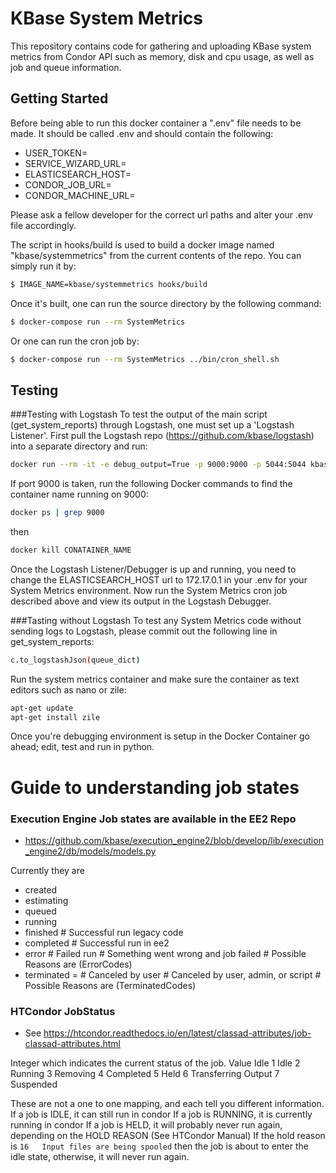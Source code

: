 # KBase System Metrics

This repository contains code for gathering and uploading KBase system metrics from Condor API such as memory, disk and cpu usage, as well as job and queue information.

## Getting Started
Before being able to run this docker container a ".env" file needs to be made. 
It should be called .env and should contain the following:

* USER_TOKEN=<TOKEN>
* SERVICE_WIZARD_URL=<URL>
* ELASTICSEARCH_HOST=<URL>
* CONDOR_JOB_URL=<URL>
* CONDOR_MACHINE_URL=<URL>

Please ask a fellow developer for the correct url paths and alter your .env 
file accordingly. 

The script in hooks/build is used to build a docker image named "kbase/systemmetrics" 
from the current contents of the repo. You can simply run it by:
```sh
$ IMAGE_NAME=kbase/systemmetrics hooks/build
```

Once it's built, one can run the source directory by the following command:
```sh
$ docker-compose run --rm SystemMetrics
```

Or one can run the cron job by:
```sh
$ docker-compose run --rm SystemMetrics ../bin/cron_shell.sh
```

## Testing

###Testing with Logstash
To test the output of the main script (get_system_reports) through Logstash, one must set up a 'Logstash Listener'.
First pull the Logstash repo (https://github.com/kbase/logstash) into a separate directory and run:
```sh
docker run --rm -it -e debug_output=True -p 9000:9000 -p 5044:5044 kbase/logstash
```
If port 9000 is taken, run the following Docker commands to find the container name running on 9000:
```sh
docker ps | grep 9000
```
then 
```sh
docker kill CONATAINER_NAME
```
Once the Logstash Listener/Debugger is up and running, you need to change the ELASTICSEARCH_HOST url to 172.17.0.1 
in your .env for your System Metrics environment. Now run the System Metrics cron job described above and view 
its output in the Logstash Debugger. 

###Tasting without Logstash
To test any System Metrics code without sending logs to Logstash, please commit out the following line in 
get_system_reports:
```sh
c.to_logstashJson(queue_dict)
```
Run the system metrics container and make sure the container as text editors such as nano or zile:
```sh
apt-get update
apt-get install zile
```
Once you're debugging environment is setup in the Docker Container go ahead; edit, test and run in python. 


# Guide to understanding job states

### Execution Engine Job states are available in the EE2 Repo 
* https://github.com/kbase/execution_engine2/blob/develop/lib/execution_engine2/db/models/models.py

Currently they are
* created 
* estimating
* queued 
* running
* finished # Successful run legacy code
* completed # Successful run in ee2
* error  # Failed run # Something went wrong and job failed # Possible Reasons are (ErrorCodes)
* terminated = # Canceled by user # Canceled by user, admin, or script # Possible Reasons are (TerminatedCodes)
    
### HTCondor JobStatus
* See https://htcondor.readthedocs.io/en/latest/classad-attributes/job-classad-attributes.html

Integer which indicates the current status of the job.
Value 	Idle
1 	Idle
2 	Running
3 	Removing
4 	Completed
5 	Held
6 	Transferring Output
7 	Suspended

These are not a one to one mapping, and each tell you different information. 
If a job is IDLE, it can still run in condor
If a job is RUNNING, it is currently running in condor
If a job is HELD, it will probably never run again, depending on the HOLD REASON (See HTCondor Manual)
If the hold reason is `16 	Input files are being spooled` then the job is about to enter the idle state, otherwise, it will never run again.

  
